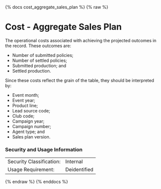 {% docs cost_aggregate_sales_plan %}
{% raw %}

<a href="cost_aggregate_sales_plan"></a>
# Cost - Aggregate Sales Plan
The operational costs associated with achieving the projected outcomes 
in the record. These outcomes are:
* Number of submitted policies;
* Number of settled policies;
* Submitted production; and
* Settled production.

Since these costs reflect the grain of the table, they should be
interpreted by:
* Event month;
* Event year;
* Product line;
* Lead source code;
* Club code;
* Campaign year;
* Campaign number;
* Agent type; and
* Sales plan version.

### Security and Usage Information
|     |     |
| --- | --- |
|Security Classification:  |Internal|
|Usage Requirement:        |Deidentified|

{% endraw %}
{% enddocs %}